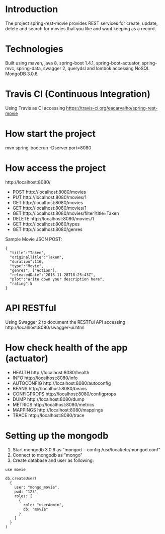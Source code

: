 # Introduction
The project spring-rest-movie provides REST services for create, update, delete and search for movies that you like and want keeping as a record.

# Technologies
Built using maven, java 8, spring-boot 1.4.1, spring-boot-actuator, spring-mvc, spring-data, swagger 2, querydsl and lombok accessing NoSQL MongoDB 3.0.6. 

# Travis CI (Continuous Integration)
Using Travis as CI accessing https://travis-ci.org/eacarvalho/spring-rest-movie

# How start the project
mvn spring-boot:run -Dserver.port=8080

# How access the project
http://localhost:8080/

- POST    http://localhost:8080/movies
- PUT     http://localhost:8080/movies/1
- GET     http://localhost:8080/movies
- GET     http://localhost:8080/movies/1
- GET     http://localhost:8080/movies/filter?title=Taken
- DELETE  http://localhost:8080/movies/1
- GET     http://localhost:8080/types
- GET     http://localhost:8080/genres

Sample Movie JSON POST:

```
{
  "title":"Taken",
  "originalTitle":"Taken",
  "duration":116,
  "type":"Movie",
  "genres": ["Action"],
  "releasedDate":"2015-11-28T18:25:43Z",
  "plot":"Write down your description here",
  "rating":5
}
```

# API RESTful
Using Swagger 2 to document the RESTFul API accessing http://localhost:8080/swagger-ui.html

# How check health of the app (actuator)
- HEALTH      http://localhost:8080/health
- INFO        http://localhost:8080/info
- AUTOCONFIG  http://localhost:8080/autoconfig
- BEANS       http://localhost:8080/beans
- CONFIGPROPS http://localhost:8080/configprops
- DUMP        http://localhost:8080/dump
- METRICS     http://localhost:8080/metrics
- MAPPINGS    http://localhost:8080/mappings
- TRACE       http://localhost:8080/trace 

# Setting up the mongodb
1. Start mongodb 3.0.6 as "mongod --config /usr/local/etc/mongod.conf"
2. Connect to mongodb as "mongo"
3. Create database and user as following:

```
use movie

db.createUser(
  {
    user: "mongo_movie",
    pwd: "123",
    roles: [
      {
        role: "userAdmin",
        db: "movie"
      }
    ]
  }
)
```
